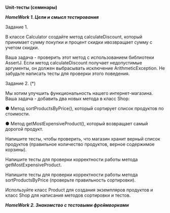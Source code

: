 **Unit-тесты (семинары)**

***HomeWork 1. Цели и смысл тестирования***

Задание 1.

В классе Calculator создайте метод calculateDiscount, который принимает сумму покупки и процент скидки ивозвращает сумму с учетом скидки.

Ваша задача - проверить этот метод с использованием библиотеки AssertJ. Если метод calculateDiscount получает недопустимые аргументы, он должен выбрасывать исключение ArithmeticException.
Не забудьте написать тесты для проверки этого поведения.


Задание 2. (*)

Мы хотим улучшить функциональность нашего интернет-магазина. Ваша задача - добавить два новых метода в класс Shop:

● Метод sortProductsByPrice(), который сортирует список продуктов по стоимости.

● Метод getMostExpensiveProduct(), который возвращает самый дорогой продукт.

Напишите тесты, чтобы проверить, что магазин хранит верный список продуктов (правильное количество продуктов, верное содержимое корзины). 

Напишите тесты для проверки корректности работы метода getMostExpensiveProduct.

Напишите тесты для проверки корректности работы метода sortProductsByPrice (проверьте правильность сортировки).

Используйте класс Product для создания экземпляров продуктов и класс Shop для написания методов сортировки и тестов.


***HomeWork 2. Знакомство с тестовыми фреймворками***
